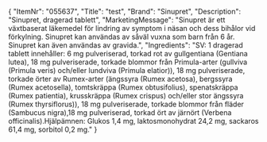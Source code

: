{
  "ItemNr": "055637",
  "Title": "test",
  "Brand": "Sinupret",
  "Description": "Sinupret, dragerad tablett",
  "MarketingMessage": "Sinupret är ett växtbaserat läkemedel för lindring av symptom i näsan och dess bihålor vid förkylning. Sinupret kan användas av såväl vuxna som barn från 6 år. Sinupret kan även användas av gravida.",
  "Ingredients": "SV: 1 dragerad tablett innehåller: 6 mg pulveriserad, torkad rot av gullgentiana (Gentiana lutea), 18 mg pulveriserade, torkade blommor från Primula-arter (gullviva (Primula veris) och/eller lundviva (Primula elatior)), 18 mg pulveriserade, torkade örter av Rumex-arter (ängssyra (Rumex acetosa), bergssyra (Rumex acetosella), tomtskräppa (Rumex obtusifolius), spenatskräppa (Rumex patientia), krusskräppa (Rumex crispus) och/eller stor ängssyra (Rumex thyrsiflorus)), 18 mg pulveriserade, torkade blommor från fläder (Sambucus nigra),18 mg pulveriserad, torkad ört av järnört (Verbena officinalis).Hjälpämnen: Glukos 1,4 mg, laktosmonohydrat 24,2 mg, sackaros 61,4 mg, sorbitol 0,2 mg."
}